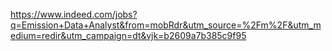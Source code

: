 
https://www.indeed.com/jobs?q=Emission+Data+Analyst&from=mobRdr&utm_source=%2Fm%2F&utm_medium=redir&utm_campaign=dt&vjk=b2609a7b385c9f95
